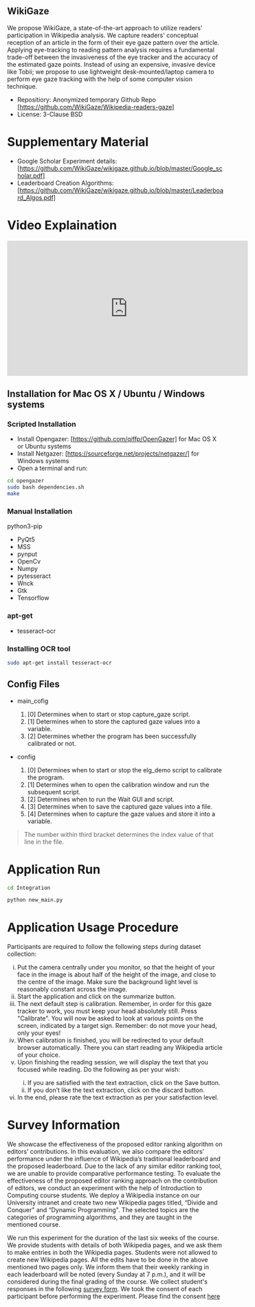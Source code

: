 ## WikiGaze

We propose WikiGaze, a state-of-the-art approach to utilize readers' participation in Wikipedia analysis. We capture readers' conceptual reception of an article in the form of their eye gaze pattern over the article. Applying eye-tracking to reading pattern analysis requires a fundamental trade-off between the invasiveness of the eye tracker and the accuracy of the estimated gaze points. Instead of using an expensive, invasive device like Tobii; we propose to use lightweight desk-mounted/laptop camera to perform eye gaze tracking with the help of some computer vision technique.

* Repositiory: Anonymized temporary Github Repo [https://github.com/WikiGaze/Wikipedia-readers-gaze] 
* License: 3-Clause BSD
# Supplementary Material

* Google Scholar Experiment details: [https://github.com/WikiGaze/wikigaze.github.io/blob/master/Google_scholar.pdf] 
* Leaderboard Creation Algorithms: [https://github.com/WikiGaze/wikigaze.github.io/blob/master/Leaderboard_Algos.pdf]  

# Video Explaination

<iframe width="560" height="315" src="https://youtube.com/embed/AtimebDAfJ0" frameborder="0" allow="autoplay; encrypted-media" allowfullscreen></iframe>

## Installation for Mac OS X / Ubuntu / Windows systems

### Scripted Installation
* Install Opengazer: [https://github.com/qiffp/OpenGazer] for Mac OS X or Ubuntu systems
* Install Netgazer: [https://sourceforge.net/projects/netgazer/] for Windows systems
* Open a terminal and run:
```bash
cd opengazer
sudo bash dependencies.sh
make
```

### Manual Installation 
python3-pip

* PyQt5
* MSS
* pynput
* OpenCv
* Numpy
* pytesseract
* Wnck
* Gtk
* Tensorflow

### apt-get

* tesseract-ocr

### Installing OCR tool

```bash
sudo apt-get install tesseract-ocr
```
## Config Files

* main_cofig
    1. [0] Determines when to start or stop capture_gaze script.
    1. [1] Determines when to store the captured gaze values into a variable.
    1. [2] Determines whether the program has been successfully calibrated or not.

* config
    1. [0] Determines when to start or stop the elg_demo script to calibrate the program.
    1. [1] Determines when to open the calibration window and run the subsequent script.
    1. [2] Determines when to run the Wait GUI and script.
    1. [3] Determines when to save the captured gaze values into a file.
    1. [4] Determines when to capture the gaze values and store it into a variable.

> The number within third bracket determines the index value of that line in the file.

# Application Run

```bash
cd Integration

python new_main.py
```

# Application Usage Procedure
Participants are required to follow the following steps during dataset collection:

<ol style="list-style-type:lower-roman">
  <li>Put the camera centrally under you monitor, so that the height of your face in the image is about half of the height of the image, and close to the centre of the image. Make sure the background light level is reasonably constant across the image.</li>
  <li>Start the application and click on the summarize button.</li>
  <li>The next default step is calibration. Remember, in order for this gaze tracker to work, you must keep your head absolutely still. Press "Calibrate". You will now be asked to look at various points on the screen, indicated by a target sign. Remember: do not move your head, only your eyes!</li>
  <li>When calibration is finished, you will be redirected to your default browser automatically. There you can start reading any Wikipedia article of your choice.</li>
  <li>Upon finishing the reading session, we will display the text that you focused while reading. Do the following as per your wish:</li>
    <ol style="list-style-type:lower-roman">
    <li>If you are satisfied with the text extraction, click on the Save button.</li>
    <li>If you don’t like the text extraction, click on the discard button.</li>
    </ol>
  <li>In the end, please rate the text extraction as per your satisfaction level.</li>  
</ol>

# Survey Information
We showcase the effectiveness of the proposed editor ranking algorithm on editors’ contributions. In this evaluation, we also compare the editors’ performance under the influence of Wikipedia’s traditional leaderboard and the proposed leaderboard. Due to the lack of any similar editor ranking tool, we are unable
to provide comparative performance testing.
To evaluate the effectiveness of the proposed editor ranking approach on the contribution of editors, we conduct an experiment with the help of Introduction to Computing course students. We deploy a Wikipedia instance on our University intranet and create two new Wikipedia pages titled, “Divide and Conquer" and “Dynamic Programming". The selected topics are the categories of programming algorithms, and they are taught in the mentioned course.

We run this experiment for the duration of the last six weeks of the course. We provide students with details of both Wikipedia pages, and we ask them to make entries in both the Wikipedia pages. Students were not allowed to create new Wikipedia pages. All the edits have to be done in the above mentioned two pages only. We inform them that their weekly ranking in each leaderboard will be noted (every Sunday at 7 p.m.), and it will be considered during the final grading of
the course. We collect student's responses in the following [survey form](https://drive.google.com/file/d/1GXxvSfc02GvL4I7EkmqSjUMxDHaki_kn/view?usp=sharing). We took the consent of each participant before performing the experiment. Please find the consent [here](https://drive.google.com/file/d/1cAF9Uqr43lynVuvJMteodbJdDOo3Tri0/view?usp=sharing)

